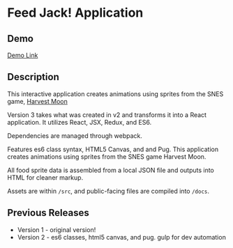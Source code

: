 Feed Jack! Application
======

## Demo
[Demo Link](https://mimikim.github.io/Harvest-Moon-SNES-Feed-Jack-HTML5-Canvas/)

## Description
This interactive application creates animations using sprites from the SNES game, [Harvest Moon](https://en.wikipedia.org/wiki/Harvest_Moon_(video_game))

Version 3 takes what was created in v2 and transforms it into a React application. It utilizes React, JSX, Redux, and ES6. 

Dependencies are managed through webpack. 

Features es6 class syntax, HTML5 Canvas, and and Pug. This application creates animations using sprites from the SNES game Harvest Moon.

All food sprite data is assembled from a local JSON file and outputs into HTML for cleaner markup.

Assets are within `/src`, and public-facing files are compiled into `/docs`. 

## Previous Releases
- Version 1 - original version!
- Version 2 - es6 classes, html5 canvas, and pug. gulp for dev automation
